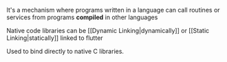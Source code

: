 It's a mechanism where programs written in a language can call routines or services from programs **compiled** in other languages

Native code libraries can be [[Dynamic Linking|dynamically]] or [[Static Linking|statically]] linked to flutter

Used to bind directly to native C libraries.